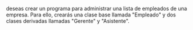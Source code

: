 deseas crear un programa para administrar una lista de empleados de una empresa. Para ello, crearás una clase base llamada "Empleado" y dos clases derivadas llamadas "Gerente" y "Asistente". 
